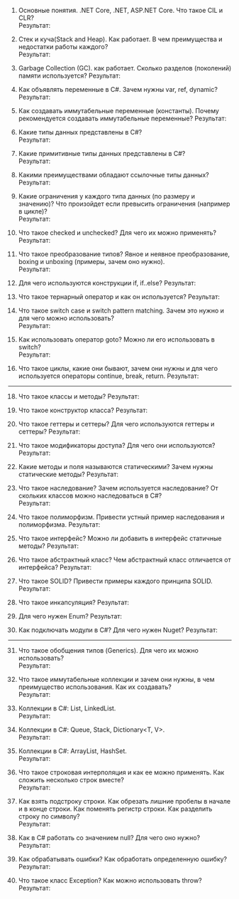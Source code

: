 
1. Основные понятия. .NET Core, .NET, ASP.NET Core. Что такое CIL и CLR?  
   Результат: 
   >

2. Стек и куча(Stack and Heap). Как работает. В чем преимущества и недостатки работы каждого?  
   Результат: 
   >
  
3. Garbage Collection (GC). как работает. Сколько разделов (поколений) памяти используется? 
   Результат: 
   >
 
4. Как объявлять переменные в C#. Зачем нужны var, ref, dynamic?
   Результат: 
   >

5. Как создавать иммутабельные переменные (константы). Почему рекомендуется создавать иммутабельные переменные?
   Результат:
   >
  
6. Какие типы данных представлены в C#?  
   Результат:
   >
   
7. Какие примитивные типы данных представлены в С#?  
   Результат: 
   >

8. Какими преимуществами обладают ссылочные типы данных?  
   Результат:  
   >   

9. Какие ограничения у каждого типа данных (по размеру и значению)? Что произойдет если превысить ограничения (например в цикле)?  
   Результат: 
   >
   
10. Что такое checked и unchecked? Для чего их можно применять?  
    Результат: 
    >

11. Что такое преобразование типов? Явное и неявное преобразование, boxing и unboxing (примеры, зачем оно нужно).  
    Результат: 
    >

12. Для чего используются конструкции if, if..else?
    Результат: 
    >

13. Что такое тернарный оператор и как он используется?
    Результат: 
    >
  
14. Что такое switch case и switch pattern matching. Зачем это нужно и для чего можно использовать?  
    Результат: 
    >

15. Как использовать оператор goto? Можно ли его использовать в switch?  
    Результат: 
    >

16. Что такое циклы, какие они бывают, зачем они нужны и для чего используется операторы continue, break, return.
    Результат: 
    >

---

18. Что такое классы и методы?
    Результат: 
    >

19. Что такое конструктор класса?
    Результат: 
    >

20. Что такое геттеры и сеттеры? Для чего используются геттеры и сеттеры?
    Результат: 
    > 

21. Что такое модификаторы доступа? Для чего они используются?
    Результат: 
    >

22. Какие методы и поля называются статическими? Зачем нужны статические методы?
    Результат: 
    >

23. Что такое наследование? Зачем используется наследование? От скольких классов можно наследоваться в C#?  
    Результат:
    >

24. Что такое полиморфизм. Привести устный пример наследования и полиморфизма.
    Результат: 
    > 

24. Что такое интерфейс? Можно ли добавить в интерфейс статичные методы?
    Результат: 
    >

25. Что такое абстрактный класс? Чем абстрактный класс отличается от интерфейса?
    Результат: 
    > 

26. Что такое SOLID? Привести примеры каждого принципа SOLID.  
    Результат: 
    >

28. Что такое инкапсуляция?
    Результат: 
    >

27. Для чего нужен Enum?
    Результат: 
    >

28. Как подключать модули в C#? Для чего нужен Nuget?
    Результат: 
    >

---

31. Что такое обобщения типов (Generics). Для чего их можно использовать?  
    Результат: 
    > 

32. Что такое иммутабельные коллекции и зачем они нужны, в чем преимущество использования. Как их создавать?  
    Результат: 
    >

33. Коллекции в C#: List, LinkedList.  
    Результат: 
    > 

34. Коллекции в C#: Queue, Stack, Dictionary<T, V>.  
    Результат: 
    >

35. Коллекции в C#: ArrayList, HashSet.  
    Результат: 
    >

36. Что такое строковая интерполяция и как ее можно применять. Как сложить несколько строк вместе?  
    Результат: 
    >

37. Как взять подстроку строки. Как обрезать лишние пробелы в начале и в конце строки. Как поменять регистр строки. Как разделить строку по символу?  
    Результат: 
    >

38. Как в C# работать со значением null? Для чего оно нужно?  
    Результат: 
    >

39. Как обрабатывать ошибки? Как обработать определенную ошибку?  
    Результат: 
    >

40. Что такое класс Exception? Как можно использовать throw?
    Результат: 
    >